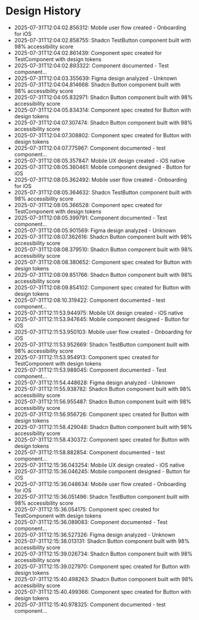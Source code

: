 # Design History

- 2025-07-31T12:04:02.856312: Mobile user flow created - Onboarding for iOS
- 2025-07-31T12:04:02.858755: Shadcn TestButton component built with 98% accessibility score
- 2025-07-31T12:04:02.861439: Component spec created for TestComponent with design tokens
- 2025-07-31T12:04:02.893322: Component documented - Test component...
- 2025-07-31T12:04:03.355639: Figma design analyzed - Unknown
- 2025-07-31T12:04:04.814668: Shadcn Button component built with 98% accessibility score
- 2025-07-31T12:04:05.832971: Shadcn Button component built with 98% accessibility score
- 2025-07-31T12:04:05.834314: Component spec created for Button with design tokens
- 2025-07-31T12:04:07.307474: Shadcn Button component built with 98% accessibility score
- 2025-07-31T12:04:07.308802: Component spec created for Button with design tokens
- 2025-07-31T12:04:07.775967: Component documented - test component...
- 2025-07-31T12:08:05.357847: Mobile UX design created - iOS native
- 2025-07-31T12:08:05.360461: Mobile component designed - Button for iOS
- 2025-07-31T12:08:05.362492: Mobile user flow created - Onboarding for iOS
- 2025-07-31T12:08:05.364632: Shadcn TestButton component built with 98% accessibility score
- 2025-07-31T12:08:05.366528: Component spec created for TestComponent with design tokens
- 2025-07-31T12:08:05.399791: Component documented - Test component...
- 2025-07-31T12:08:05.901569: Figma design analyzed - Unknown
- 2025-07-31T12:08:07.362616: Shadcn Button component built with 98% accessibility score
- 2025-07-31T12:08:08.379510: Shadcn Button component built with 98% accessibility score
- 2025-07-31T12:08:08.380652: Component spec created for Button with design tokens
- 2025-07-31T12:08:09.851766: Shadcn Button component built with 98% accessibility score
- 2025-07-31T12:08:09.854102: Component spec created for Button with design tokens
- 2025-07-31T12:08:10.319422: Component documented - test component...
- 2025-07-31T12:11:53.944975: Mobile UX design created - iOS native
- 2025-07-31T12:11:53.947645: Mobile component designed - Button for iOS
- 2025-07-31T12:11:53.950103: Mobile user flow created - Onboarding for iOS
- 2025-07-31T12:11:53.952669: Shadcn TestButton component built with 98% accessibility score
- 2025-07-31T12:11:53.954913: Component spec created for TestComponent with design tokens
- 2025-07-31T12:11:53.988045: Component documented - Test component...
- 2025-07-31T12:11:54.448628: Figma design analyzed - Unknown
- 2025-07-31T12:11:55.938782: Shadcn Button component built with 98% accessibility score
- 2025-07-31T12:11:56.955487: Shadcn Button component built with 98% accessibility score
- 2025-07-31T12:11:56.956726: Component spec created for Button with design tokens
- 2025-07-31T12:11:58.429048: Shadcn Button component built with 98% accessibility score
- 2025-07-31T12:11:58.430372: Component spec created for Button with design tokens
- 2025-07-31T12:11:58.882854: Component documented - test component...
- 2025-07-31T12:15:36.043254: Mobile UX design created - iOS native
- 2025-07-31T12:15:36.046245: Mobile component designed - Button for iOS
- 2025-07-31T12:15:36.048634: Mobile user flow created - Onboarding for iOS
- 2025-07-31T12:15:36.051496: Shadcn TestButton component built with 98% accessibility score
- 2025-07-31T12:15:36.054175: Component spec created for TestComponent with design tokens
- 2025-07-31T12:15:36.089083: Component documented - Test component...
- 2025-07-31T12:15:36.527326: Figma design analyzed - Unknown
- 2025-07-31T12:15:38.013131: Shadcn Button component built with 98% accessibility score
- 2025-07-31T12:15:39.026734: Shadcn Button component built with 98% accessibility score
- 2025-07-31T12:15:39.027970: Component spec created for Button with design tokens
- 2025-07-31T12:15:40.498263: Shadcn Button component built with 98% accessibility score
- 2025-07-31T12:15:40.499366: Component spec created for Button with design tokens
- 2025-07-31T12:15:40.978325: Component documented - test component...
